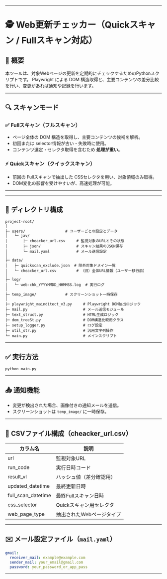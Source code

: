 
---

# 🕵️ Web更新チェッカー（Quickスキャン / Fullスキャン対応）

## 📌 概要

本ツールは、対象Webページの更新を定期的にチェックするためのPythonスクリプトです。
Playwright による DOM 構造取得と、主要コンテンツの差分比較を行い、変更があれば通知や記録を行います。

---

## 🔍 スキャンモード

### ✅ Fullスキャン（フルスキャン）

* ページ全体の DOM 構造を取得し、主要コンテンツの候補を解析。
* 初回または selector情報が古い・失敗時に使用。
* コンテンツ選定・セレクタ取得を含むため **処理が重い**。

### ⚡ Quickスキャン（クイックスキャン）

* 前回の Fullスキャンで抽出した CSSセレクタを用い、対象領域のみ取得。
* DOM変化の影響を受けやすいが、高速処理が可能。


---

---

## 📁 ディレクトリ構成

```
project-root/
│
├─ users/                  # ユーザーごとの設定とデータ
│   └─ jav/
│       ├─ cheacker_url.csv     # 監視対象のURLとその状態
│       ├─ json/                # スキャン結果のJSON保存
│       └─ mail.yaml            # メール送信設定
│
├─ data/
│   ├─ quickscan_exclude.json  # 除外対象ドメイン一覧
│   └─ cheacker_url.csv         # （旧）全体URL情報（ユーザー移行前）
│
├─ log/
│   └─ web-chk_YYYYMMDD_HHMMSS.log  # 実行ログ
│
├─ temp_image/             # スクリーンショット一時保存
│
├─ playwright_mainditect_v3.py     # Playwright DOM抽出ロジック
├─ mail.py                         # メール送信モジュール
├─ text_struct.py                  # HTML生成ロジック
├─ dom_treeSt.py                   # DOM構造比較用クラス
├─ setup_logger.py                 # ログ設定
├─ util_str.py                     # 汎用文字列操作
└─ main.py                         # メインスクリプト
```

---

## ✅ 実行方法

```bash
python main.py
```

---

## 📤 通知機能

* 変更が検出された場合、画像付きの通知メールを送信。
* スクリーンショットは `temp_image/` に一時保存。

---

## 🔧 CSVファイル構成（cheacker\_url.csv）

| カラム名                 | 説明             |
| -------------------- | -------------- |
| url                  | 監視対象URL        |
| run\_code            | 実行日時コード        |
| result\_vl           | ハッシュ値（差分確認用）   |
| updated\_datetime    | 最終更新日時         |
| full\_scan\_datetime | 最終Fullスキャン日時   |
| css\_selector        | Quickスキャン用セレクタ |
| web\_page\_type      | 抽出されたWebページタイプ |

---

## ✉️ メール設定ファイル（`mail.yaml`）

```yaml
gmail:
  receiver_mail: example@example.com
  sender_mail: your_email@gmail.com
  password: your_password_or_app_pass
```

---

